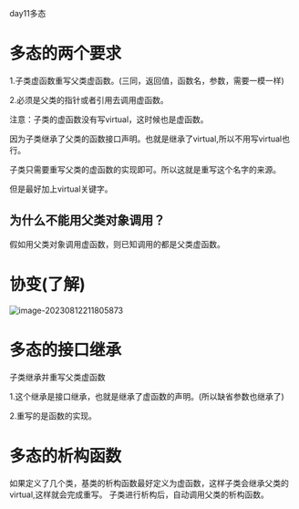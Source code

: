 day11多态

#  多态的两个要求

1.子类虚函数重写父类虚函数。(三同，返回值，函数名，参数，需要一模一样)

2.必须是父类的指针或者引用去调用虚函数。

注意：子类的虚函数没有写virtual，这时候也是虚函数。

因为子类继承了父类的函数接口声明。也就是继承了virtual,所以不用写virtual也行。

子类只需要重写父类的虚函数的实现即可。所以这就是重写这个名字的来源。

但是最好加上virtual关键字。

##  为什么不能用父类对象调用？

  假如用父类对象调用虚函数，则已知调用的都是父类虚函数。

# 协变(了解)

![image-20230812211805873](E:\markdown\图片\image-20230812211805873.png)

# 多态的接口继承

子类继承并重写父类虚函数

1.这个继承是接口继承，也就是继承了虚函数的声明。(所以缺省参数也继承了)

2.重写的是函数的实现。

#  多态的析构函数

如果定义了几个类，基类的析构函数最好定义为虚函数，这样子类会继承父类的virtual,这样就会完成重写。 子类进行析构后，自动调用父类的析构函数。